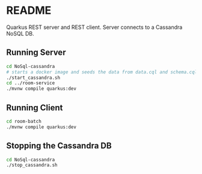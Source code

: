 # README

Quarkus REST server and REST client. Server connects to a Cassandra NoSQL DB.

## Running Server
```bash
cd NoSql-cassandra
# starts a docker image and seeds the data from data.cql and schema.cql
./start_cassandra.sh
cd ../room-service
./mvnw compile quarkus:dev
```

## Running Client
```bash
cd room-batch
./mvnw compile quarkus:dev
```

## Stopping the Cassandra DB
```bash
cd NoSql-cassandra
./stop_cassandra.sh
```
